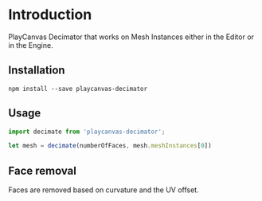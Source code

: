 # Introduction

PlayCanvas Decimator that works on Mesh Instances either in the Editor or in the Engine.

## Installation

```shell
npm install --save playcanvas-decimator
```

## Usage

```javascript
import decimate from 'playcanvas-decimator';

let mesh = decimate(numberOfFaces, mesh.meshInstances[0])

```

## Face removal

Faces are removed based on curvature and the UV offset.

